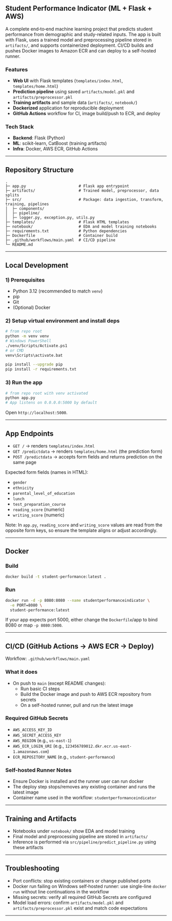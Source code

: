 ## Student Performance Indicator (ML + Flask + AWS)

A complete end‑to‑end machine learning project that predicts student performance from demographic and study-related inputs. The app is built with Flask, uses a trained model and preprocessing pipeline stored in `artifacts/`, and supports containerized deployment. CI/CD builds and pushes Docker images to Amazon ECR and can deploy to a self-hosted runner.

### Features
- **Web UI** with Flask templates (`templates/index.html`, `templates/home.html`)
- **Prediction pipeline** using saved `artifacts/model.pkl` and `artifacts/preprocessor.pkl`
- **Training artifacts** and sample data (`artifacts/`, `notebook/`)
- **Dockerized** application for reproducible deployment
- **GitHub Actions** workflow for CI, image build/push to ECR, and deploy

### Tech Stack
- **Backend**: Flask (Python)
- **ML**: scikit-learn, CatBoost (training artifacts)
- **Infra**: Docker, AWS ECR, GitHub Actions

---

## Repository Structure
```
.
├─ app.py                       # Flask app entrypoint
├─ artifacts/                   # Trained model, preprocessor, data splits
├─ src/                         # Package: data ingestion, transform, training, pipelines
│  ├─ components/
│  ├─ pipeline/
│  ├─ logger.py, exception.py, utils.py
├─ templates/                   # Flask HTML templates
├─ notebook/                    # EDA and model training notebooks
├─ requirements.txt             # Python dependencies
├─ Dockerfile                   # Container build
├─ .github/workflows/main.yaml  # CI/CD pipeline
└─ README.md
```

---

## Local Development

### 1) Prerequisites
- Python 3.12 (recommended to match `venv`)
- pip
- Git
- (Optional) Docker

### 2) Setup virtual environment and install deps
```bash
# from repo root
python -m venv venv
# Windows PowerShell
./venv/Scripts/Activate.ps1
# or CMD
venv\Scripts\activate.bat

pip install --upgrade pip
pip install -r requirements.txt
```

### 3) Run the app
```bash
# from repo root with venv activated
python app.py
# App listens on 0.0.0.0:5000 by default
```
Open `http://localhost:5000`.

---

## App Endpoints
- `GET /` → renders `templates/index.html`
- `GET /predictdata` → renders `templates/home.html` (the prediction form)
- `POST /predictdata` → accepts form fields and returns prediction on the same page

Expected form fields (names in HTML):
- `gender`
- `ethnicity`
- `parental_level_of_education`
- `lunch`
- `test_preparation_course`
- `reading_score` (numeric)
- `writing_score` (numeric)

Note: In `app.py`, `reading_score` and `writing_score` values are read from the opposite form keys, so ensure the template aligns or adjust accordingly.

---

## Docker

### Build
```bash
docker build -t student-performance:latest .
```

### Run
```bash
docker run -d -p 8080:8080 --name studentperformanceindicator \
  -e PORT=8080 \
  student-performance:latest
```
If your app expects port 5000, either change the `Dockerfile`/app to bind 8080 or map `-p 8080:5000`.

---

## CI/CD (GitHub Actions → AWS ECR → Deploy)
Workflow: `.github/workflows/main.yaml`

### What it does
- On push to `main` (except README changes):
  - Run basic CI steps
  - Build the Docker image and push to AWS ECR repository from secrets
  - On a self-hosted runner, pull and run the latest image

### Required GitHub Secrets
- `AWS_ACCESS_KEY_ID`
- `AWS_SECRET_ACCESS_KEY`
- `AWS_REGION` (e.g., `us-east-1`)
- `AWS_ECR_LOGIN_URI` (e.g., `123456789012.dkr.ecr.us-east-1.amazonaws.com`)
- `ECR_REPOSITORY_NAME` (e.g., `student-performance`)

### Self-hosted Runner Notes
- Ensure Docker is installed and the runner user can run docker
- The deploy step stops/removes any existing container and runs the latest image
- Container name used in the workflow: `studentperformanceindicator`

---

## Training and Artifacts
- Notebooks under `notebook/` show EDA and model training
- Final model and preprocessing pipeline are stored in `artifacts/`
- Inference is performed via `src/pipeline/predict_pipeline.py` using these artifacts

---

## Troubleshooting
- Port conflicts: stop existing containers or change published ports
- Docker run failing on Windows self‑hosted runner: use single-line `docker run` without line continuations in the workflow
- Missing secrets: verify all required GitHub Secrets are configured
- Model load errors: confirm `artifacts/model.pkl` and `artifacts/preprocessor.pkl` exist and match code expectations

---

